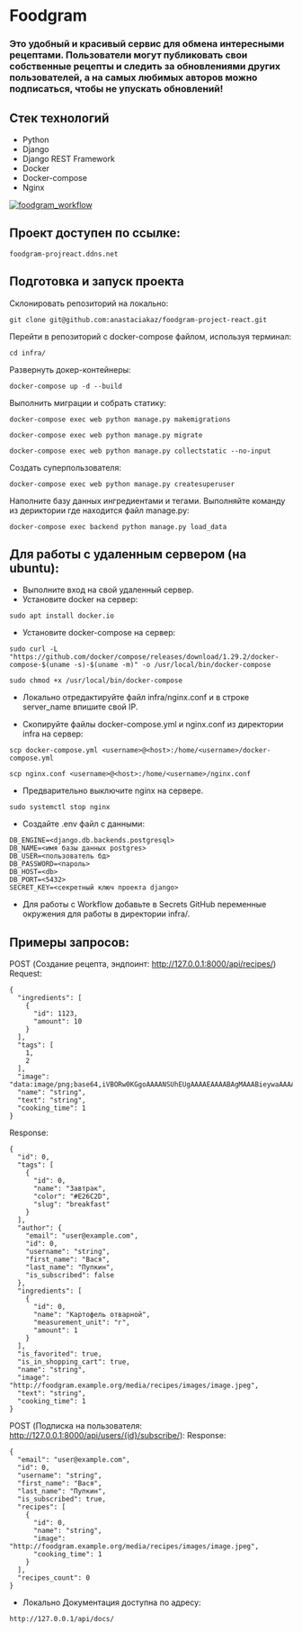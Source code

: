 # Foodgram
### Это удобный и красивый сервис для обмена интересными рецептами. Пользователи могут публиковать свои собственные рецепты и следить за обновлениями других пользователей, а на самых любимых авторов можно подписаться, чтобы не упускать обновлений!
## Стек технологий
- Python
- Django
- Django REST Framework
- Docker
- Docker-compose
- Nginx

[![foodgram_workflow](https://github.com/anastaciakaz/foodgram-project-react/actions/workflows/foodgram_workflow.yml/badge.svg?branch=master)](https://github.com/anastaciakaz/foodgram-project-react/actions/workflows/foodgram_workflow.yml)

## Проект доступен по ссылке:

``` foodgram-projreact.ddns.net ```

## Подготовка и запуск проекта
Склонировать репозиторий на локально:

```git clone git@github.com:anastaciakaz/foodgram-project-react.git ```

Перейти в репозиторий с docker-compose файлом, используя терминал:

```cd infra/```

Развернуть докер-контейнеры:

``` docker-compose up -d --build ```

Выполнить миграции и собрать статику:

``` docker-compose exec web python manage.py makemigrations ```

``` docker-compose exec web python manage.py migrate ```

``` docker-compose exec web python manage.py collectstatic --no-input ```

Создать суперпользователя:

``` docker-compose exec web python manage.py createsuperuser ```

Наполните базу данных ингредиентами и тегами. Выполняйте команду из дериктории где находится файл manage.py:

```docker-compose exec backend python manage.py load_data```

## Для работы с удаленным сервером (на ubuntu):
- Выполните вход на свой удаленный сервер.
- Установите docker на сервер:

```sudo apt install docker.io ```

- Установите docker-compose на сервер:

```sudo curl -L "https://github.com/docker/compose/releases/download/1.29.2/docker-compose-$(uname -s)-$(uname -m)" -o /usr/local/bin/docker-compose```

```sudo chmod +x /usr/local/bin/docker-compose ```

- Локально отредактируйте файл infra/nginx.conf и в строке server_name впишите свой IP.

- Скопируйте файлы docker-compose.yml и nginx.conf из директории infra на сервер:

```scp docker-compose.yml <username>@<host>:/home/<username>/docker-compose.yml ```

```scp nginx.conf <username>@<host>:/home/<username>/nginx.conf ```

- Предварительно выключите nginx на сервере.

``` sudo systemctl stop nginx ```

- Cоздайте .env файл с данными:

```
DB_ENGINE=<django.db.backends.postgresql>
DB_NAME=<имя базы данных postgres>
DB_USER=<пользователь бд>
DB_PASSWORD=<пароль>
DB_HOST=<db>
DB_PORT=<5432>
SECRET_KEY=<секретный ключ проекта django>
```

- Для работы с Workflow добавьте в Secrets GitHub переменные окружения для работы в директории infra/.

## Примеры запросов:

POST (Создание рецепта, эндпоинт: http://127.0.0.1:8000/api/recipes/)
Request:
``` 
{
  "ingredients": [
    {
      "id": 1123,
      "amount": 10
    }
  ],
  "tags": [
    1,
    2
  ],
  "image": "data:image/png;base64,iVBORw0KGgoAAAANSUhEUgAAAAEAAAABAgMAAABieywaAAAACVBMVEUAAAD///9fX1/S0ecCAAAACXBIWXMAAA7EAAAOxAGVKw4bAAAACklEQVQImWNoAAAAggCByxOyYQAAAABJRU5ErkJggg==",
  "name": "string",
  "text": "string",
  "cooking_time": 1
}
```

Response:

```
{
  "id": 0,
  "tags": [
    {
      "id": 0,
      "name": "Завтрак",
      "color": "#E26C2D",
      "slug": "breakfast"
    }
  ],
  "author": {
    "email": "user@example.com",
    "id": 0,
    "username": "string",
    "first_name": "Вася",
    "last_name": "Пупкин",
    "is_subscribed": false
  },
  "ingredients": [
    {
      "id": 0,
      "name": "Картофель отварной",
      "measurement_unit": "г",
      "amount": 1
    }
  ],
  "is_favorited": true,
  "is_in_shopping_cart": true,
  "name": "string",
  "image": "http://foodgram.example.org/media/recipes/images/image.jpeg",
  "text": "string",
  "cooking_time": 1
}
```

POST (Подписка на пользователя: http://127.0.0.1:8000/api/users/{id}/subscribe/):
Response:

```
{
  "email": "user@example.com",
  "id": 0,
  "username": "string",
  "first_name": "Вася",
  "last_name": "Пупкин",
  "is_subscribed": true,
  "recipes": [
    {
      "id": 0,
      "name": "string",
      "image": "http://foodgram.example.org/media/recipes/images/image.jpeg",
      "cooking_time": 1
    }
  ],
  "recipes_count": 0
}
```
- Локально Документация доступна по адресу:

```
http://127.0.0.1/api/docs/
```
